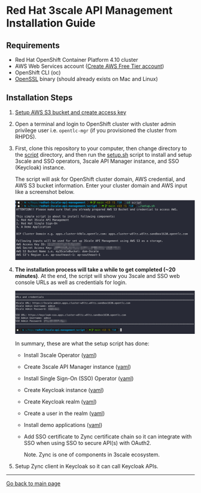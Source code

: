 # Red Hat 3scale API Management Installation Guide

## Requirements

- Red Hat OpenShift Container Platform 4.10 cluster
- AWS Web Services account ([Create AWS Free Tier account](https://aws.amazon.com/free))
- OpenShift CLI (oc)
- [OpenSSL](https://www.openssl.org/source/) binary (should already exists on Mac and Linux)

## Installation Steps

1. [Setup AWS S3 bucket and create access key](aws-s3-setup.md)

2. Open a terminal and login to OpenShift cluster with cluster admin privilege user i.e. `opentlc-mgr` (if you provisioned the cluster from RHPDS).

3. First, clone this repository to your computer, then change directory to the [script](/script/) directory, and then run the [setup.sh](../script/setup.sh) script to install and setup 3scale and SSO operators, 3scale API Manager instance, and SSO (Keycloak) instance.

   The script will ask for OpenShift cluster domain, AWS credential, and AWS S3 bucket information. Enter your cluster domain and AWS input like a screenshot below.

   ![setup operator](../images/operator-setup-1.png)

4. **The installation process will take a while to get completed (~20 minutes)**. At the end, the script will show you 3scale and SSO web console URLs as well as credentials for login.

   ![setup operator](../images/operator-setup-2.png)

    In summary, these are what the setup script has done:

    - Install 3scale Operator ([yaml](../manifest/3scale/3scale-subscription.yml))
    - Create 3scale API Manager instance ([yaml](../manifest/3scale/api-manager.yml))
    - Install Single Sign-On (SSO) Operator ([yaml](../manifest/sso/sso-subscription.yml))
    - Create Keycloak instance ([yaml](../manifest/sso/keycloak.yml))
    - Create Keycloak realm ([yaml](../manifest/sso/realm.yml))
    - Create a user in the realm ([yaml](../manifest/sso/user.yml))
    - Install demo applications ([yaml](../manifest/demo-application/demo-applications.yml))
    - Add SSO certificate to Zync certificate chain so it can integrate with SSO when using SSO to secure API(s) with OAuth2.

      Note. Zync is one of components in 3scale ecosystem.

5. Setup Zync client in Keycloak so it can call Keycloak APIs.

---
[Go back to main page](../README.md)
